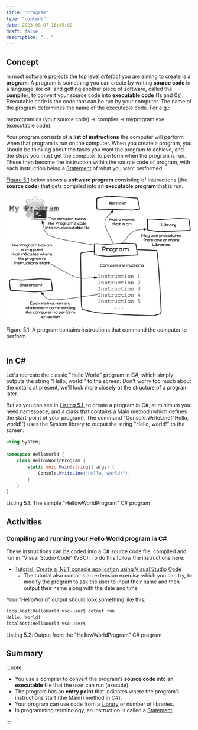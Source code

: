```yaml
---
title: "Program"
type: "content"
date: 2023-08-07 16:45:00
draft: false
description: "..."
---
```


## Concept

In most software projects the top level *artefact* you are aiming to create is a **program**. A program is something you can create by writing **source code** in a language like c#, and getting another piece of software, called the **compiler**, to convert your source code into **executable code** (1s and 0s). Executable code is the code that can be run by your computer. The name of the program determines the name of the executable code. For e.g.:

myprogram.cs (your source code) -> compiler -> myprogram.exe (executable code).

Your program consists of a **list of instructions** the computer will perform when that program is run on the computer. When you create a program, you should be thinking about the tasks you want the program to achieve, and the steps you must get the computer to perform when the program is run. These then become the instruction within the source code of program, with each instruction being a [Statement](../1-statement) of what you want performed.

[Figure 5.1](#FigureProgram) below shows a **software program** consisting of instructions (the **source code**) that gets compiled into an **executable program** that is run.

<a id="FigureProgram" class="linkPoint"></a>

![Figure 5.1 A program contains instructions that command the computer to perform actions](./images/program-creation/BasicProgramConcept.png "A program contains instructions that command the computer to perform ")
<div class="caption"><span class="caption-figure-nbr">Figure 5.1: </span> A program contains instructions that command the computer to perform </div><br/>


## In C#

Let's recreate the classic "Hello World" program in C\#, which simply outputs the string "Hello, world!" to the screen. Don't worry too much about the details at present, we'll look more closely at the structure of a program later.

But as you can see in [Listing 5.1](#ListingProgram "The sample 'HellowWorldProgram' C# program"), to create a program in C#, at minimum you need namespace, and a class that contains a Main method (which defines the start-point of your program). The command "Console.WriteLine("Hello, world!") uses the System library to output the string "Hello, world!" to the screen.

<a id="ListingProgram" class="linkPoint"></a>

```csharp
using System;

namespace HelloWorld {
    class HellowWorldProgram {
        static void Main(string[] args) {
            Console.WriteLine("Hello, world!");
        }
    }
}
```
<div class="caption"><span class="caption-figure-nbr">Listing 5.1: </span> The sample "HellowWorldProgram" C# program </div>

## Activities
### Compiling and running your Hello World program in C#

These instructions can be coded into a C# source code file, compiled and run in "Visual Studio Code" (VSC). To do this follow the instructions here:

- [Tutorial: Create a .NET console application using Visual Studio Code](https://learn.microsoft.com/en-us/dotnet/core/tutorials/with-visual-studio-code?pivots=dotnet-7-0)
  - The tutorial also contains an extension exercise which you can try, to modify the program to ask the user to input their name and then output their name along with the date and time

Your "HelloWorld" output should look something like this:

```bash
localhost:HelloWorld vsc-user$ dotnet run
Hello, World!
localhost:HelloWorld vsc-user$
```
<div class="caption"><span class="caption-figure-nbr">Listing 5.2: </span>Output from the "HellowWorldProgram" C# program</div>

## Summary

:::note

- You use a compiler to convert the program’s **source code** into an **executable** file that the user can run (execute).
- The program has an **entry point** that indicates where the program’s instructions start (the Main() method in C#).
- Your program can use code from a [Library](#library) or number of libraries.
- In programming terminology, an instruction is called a [Statement](#statement).

:::